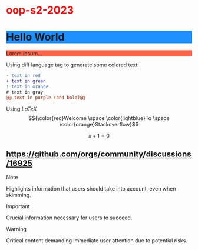 <h1> <font color=red>oop-s2-2023 </font> </h1>
<h1 style="background-color:DodgerBlue;">Hello World</h1>
<p style="background-color:Tomato;">Lorem ipsum...</p>



Using diff language tag to generate some colored text:
```diff
- text in red
+ text in green
! text in orange
# text in gray
@@ text in purple (and bold)@@
```

 Using $LaTeX$
 $${\color{red}Welcome \space \color{lightblue}To \space \color{orange}Stackoverflow}$$

 $$x + 1 = 0$$


https://github.com/orgs/community/discussions/16925
-----------------------------------
> [!NOTE]  
> Highlights information that users should take into account, even when skimming.

> [!IMPORTANT]  
> Crucial information necessary for users to succeed.

> [!WARNING]  
> Critical content demanding immediate user attention due to potential risks.